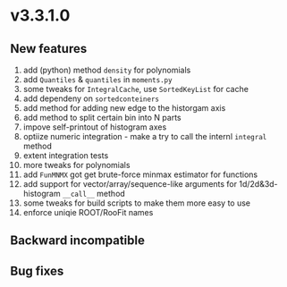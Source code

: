 # v3.3.1.0 

## New features

  1. add (python) method `density` for polynomials
  1. add `Quantiles` & `quantiles` in `moments.py`
  1. some tweaks for `IntegralCache`, use `SortedKeyList` for cache 
  1. add dependeny on `sortedconteiners`
  1. add method for adding new edge to the historgam axis
  1. add method to split certain bin into N parts  
  1. impove self-printout of histogram axes 
  1. optiize numeric integration - make  a try to call the internl `integral` method
  1. extent integration tests
  1. more tweaks for polynomials
  1. add `FunMNMX` got get brute-force minmax estimator for functions
  1. add support for vector/array/sequence-like arguments for 1d/2d&3d-histogram  `__call__` method
  1. some tweaks for build scripts to make them more easy to use
  1. enforce uniqie ROOT/RooFit names 
  
## Backward  incompatible 

## Bug fixes
